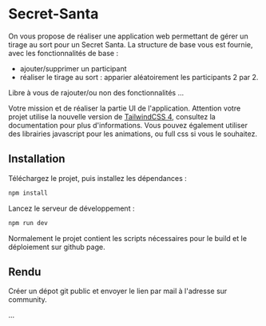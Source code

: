 # Secret-Santa

On vous propose de réaliser une application web permettant de gérer un tirage au sort pour un Secret Santa. La structure de base vous est fournie, avec les fonctionnalités de base :

- ajouter/supprimer un participant
- réaliser le tirage au sort : apparier aléatoirement les participants 2 par 2.

Libre à vous de rajouter/ou non des fonctionnalités ...

Votre mission et de réaliser la partie UI de l'application.
Attention votre projet utilise la nouvelle version de [TailwindCSS 4](https://tailwindcss.com/docs/v4-beta), consultez la documentation pour plus d'informations.
Vous pouvez également utiliser des librairies javascript pour les animations, ou full css si vous le souhaitez.

## Installation

Téléchargez le projet, puis installez les dépendances :

```bash
npm install
```

Lancez le serveur de développement :

```bash
npm run dev
```

Normalement le projet contient les scripts nécessaires pour le build et le déploiement sur github page.

## Rendu

Créer un dépot git public et envoyer le lien par mail à l'adresse sur community.

...
